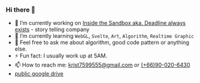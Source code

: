 ### Hi there 👋

- 🔭 I’m currently working on [Inside the Sandbox aka. Deadline always exists](https://www.facebook.com/deadlinealwaysexists) - story telling company
- 🌱 I’m currently learning `WebGL`, `Svelte`, `Art`, `Algorithm`, `Realtime Graphic`
- 💬 Feel free to ask me about algorithm, good code pattern or anything else.
- ⚡ Fun fact: I usually work up at 5AM.
- 📫 How to reach me: [krist7599555@gmail.com](mailto:krist7599555@gmail.com) or [(+66)90-020-6430](tel:0900206430)
- [public google drive](https://drive.google.com/drive/folders/1h9sXVS6ek3PsQjTpJn1VqPtEXzE7yuvF?usp=sharing)
